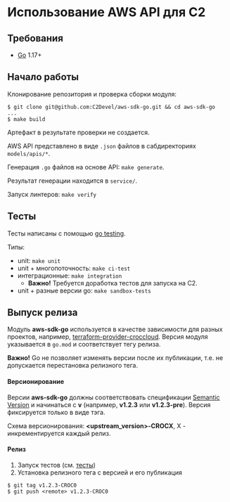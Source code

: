 # Использование AWS API для C2

## Требования

- [Go](https://golang.org/doc/install) 1.17+

## Начало работы

Клонирование репозитория и проверка сборки модуля:

```
$ git clone git@github.com:C2Devel/aws-sdk-go.git && cd aws-sdk-go
...
$ make build
```

Артефакт в результате проверки не создается.

AWS API представлено в виде `.json` файлов в сабдиректориях `models/apis/*`.

Генерация `.go` файлов на основе API: `make generate`.

Результат генерации находится в `service/`.

Запуск линтеров: `make verify`

## Тесты

Тесты написаны с помощью [go testing](https://go.dev/doc/code#Testing).

Типы:

- unit: `make unit`
- unit + многопоточность: `make ci-test`
- интеграционные: `make integration`
    - **Важно!** Требуется доработка тестов для запуска на С2.
- unit + разные версии go: `make sandbox-tests`

## Выпуск релиза

Модуль **aws-sdk-go** используется в качестве зависимости для разных проектов,
например, [terraform-provider-croccloud](https://github.com/C2Devel/terraform-provider-croccloud).
Версия модуля указывается в `go.mod` и соответствует тегу релиза.

**Важно!** Go не позволяет изменять версии после их публикации, т.е. не допускается перестановка релизного тега.

#### Версионирование

Версии **aws-sdk-go** должны соответствовать спецификации [Semantic Version](https://semver.org/) и начинаться с **v**
(например, **v1.2.3** или **v1.2.3-pre**). Версия фиксируется только в виде тэга.

Схема версионирования: **<upstream_version>-CROCX**, X - инкрементируется каждый релиз.

#### Релиз

1. Запуск тестов (см. [тесты](#тесты))
2. Установка релизного тега с версией и его публикация

```
$ git tag v1.2.3-CROC0
$ git push <remote> v1.2.3-CROC0
```
